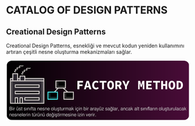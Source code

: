 # **CATALOG OF DESIGN PATTERNS**

## Creational Design Patterns
Creational Design Patterns, esnekliği ve mevcut kodun yeniden kullanımını artıran çeşitli nesne oluşturma mekanizmaları sağlar.

[![FactoryMethod](../attachments/img/catalog/FactoryMethod.png)](#creational-design-patterns)

[![]()]()

[![]()]()

[![]()]()